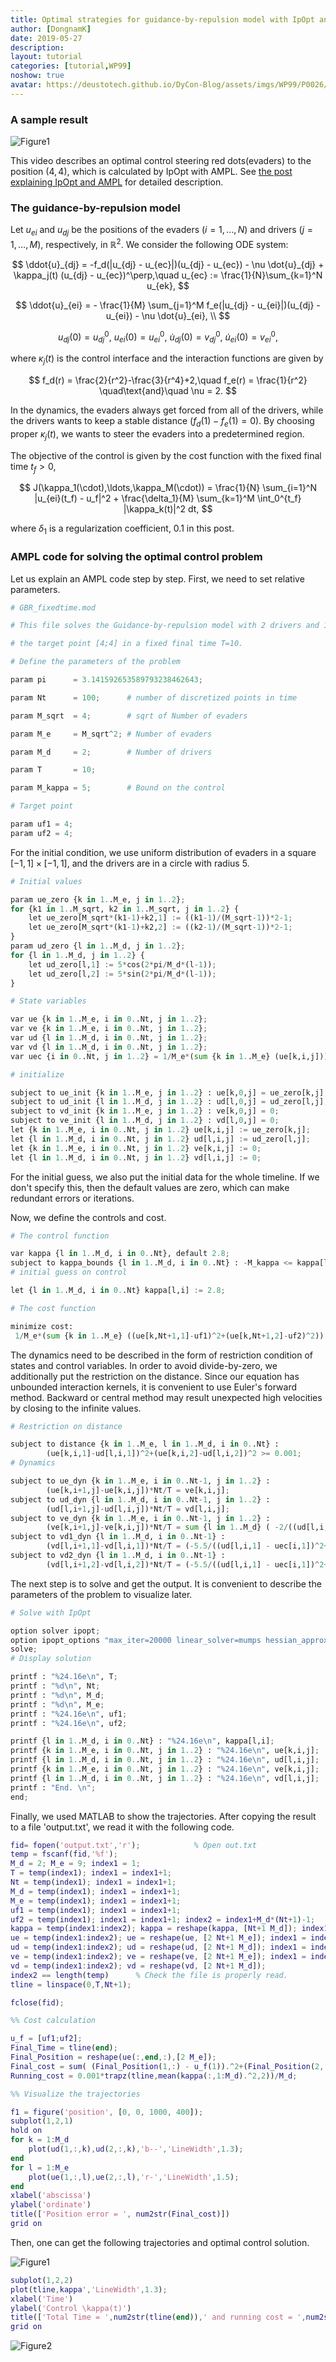 ```yaml
---
title: Optimal strategies for guidance-by-repulsion model with IpOpt and AMPL
author: [DongnamK]
date: 2019-05-27
description: 
layout: tutorial
categories: [tutorial,WP99]
noshow: true
avatar: https://deustotech.github.io/DyCon-Blog/assets/imgs/WP99/P0026/ds.gif
---
```


### A sample result

![Figure1]({{site.url}}{{site.baseurl}}/assets/imgs/WP99/P0026/ds.gif)

This video describes an optimal control steering red dots(evaders) to the position $(4,4)$, which is calculated by IpOpt with AMPL. See [the post explaining IpOpt and AMPL](https://deustotech.github.io/DyCon-Blog/tutorial/wp03/P0002) for detailed description.

### The guidance-by-repulsion model

Let $u_{ei}$ and $u_{dj}$ be the positions of the evaders $(i=1,\ldots,N)$ and drivers $(j=1,\ldots,M)$, respectively, in ${\mathbb R}^2$. We consider the following ODE system:

$$
\ddot{u}_{dj} = -f_d(|u_{dj} - u_{ec}|)(u_{dj} - u_{ec}) - \nu \dot{u}_{dj} + \kappa_j(t) (u_{dj} - u_{ec})^\perp,\quad u_{ec} := \frac{1}{N}\sum_{k=1}^N u_{ek}, 
$$

$$
 \ddot{u}_{ei} =  - \frac{1}{M} \sum_{j=1}^M f_e(|u_{dj} - u_{ei}|)(u_{dj} - u_{ei}) - \nu \dot{u}_{ei}, \\
$$

$$
 u_{dj}(0) = u_{dj}^0,~ u_{ei}(0) = u_{ei}^0,~ \dot{u}_{dj}(0) = v_{dj}^0, ~ \dot{u}_{ei}(0) = v_{ei}^0,
$$

where $\kappa_j(t)$ is the control interface and the interaction functions are given by

$$
f_d(r) = \frac{2}{r^2}-\frac{3}{r^4}+2,\quad f_e(r) = \frac{1}{r^2} \quad\text{and}\quad \nu = 2.
$$

In the dynamics, the evaders always get forced from all of the drivers, while the drivers wants to keep a stable distance ($f_d(1)-f_e(1)=0$). By choosing proper $\kappa_j(t)$, we wants to steer the evaders into a predetermined region.

The objective of the control is given by the cost function with the fixed final time $t_f>0$,

$$
J(\kappa_1(\cdot),\ldots,\kappa_M(\cdot)) = \frac{1}{N} \sum_{i=1}^N |u_{ei}(t_f) - u_f|^2 + \frac{\delta_1}{M} \sum_{k=1}^M \int_0^{t_f} |\kappa_k(t)|^2 dt,
$$

where $\delta_1$ is a regularization coefficient, $0.1$ in this post.

### AMPL code for solving the optimal control problem

Let us explain an AMPL code step by step. First, we need to set relative parameters.
```python
# GBR_fixedtime.mod

# This file solves the Guidance-by-repulsion model with 2 drivers and 16 evaders to 

# the target point [4;4] in a fixed final time T=10.

# Define the parameters of the problem

param pi      = 3.141592653589793238462643; 

param Nt      = 100;      # number of discretized points in time

param M_sqrt  = 4;        # sqrt of Number of evaders

param M_e     = M_sqrt^2; # Number of evaders

param M_d     = 2;        # Number of drivers

param T       = 10;

param M_kappa = 5;        # Bound on the control

# Target point

param uf1 = 4;
param uf2 = 4;
```

For the initial condition, we use uniform distribution of evaders in a square $[-1,1]\times[-1,1]$, and the drivers are in a circle with radius $5$. 
```python
# Initial values

param ue_zero {k in 1..M_e, j in 1..2};
for {k1 in 1..M_sqrt, k2 in 1..M_sqrt, j in 1..2} {
	let ue_zero[M_sqrt*(k1-1)+k2,1] := ((k1-1)/(M_sqrt-1))*2-1;
	let ue_zero[M_sqrt*(k1-1)+k2,2] := ((k2-1)/(M_sqrt-1))*2-1;
}
param ud_zero {l in 1..M_d, j in 1..2};
for {l in 1..M_d, j in 1..2} {
	let ud_zero[l,1] := 5*cos(2*pi/M_d*(l-1));
	let ud_zero[l,2] := 5*sin(2*pi/M_d*(l-1));
}

# State variables

var ue {k in 1..M_e, i in 0..Nt, j in 1..2};
var ve {k in 1..M_e, i in 0..Nt, j in 1..2};
var ud {l in 1..M_d, i in 0..Nt, j in 1..2};
var vd {l in 1..M_d, i in 0..Nt, j in 1..2};
var uec {i in 0..Nt, j in 1..2} = 1/M_e*(sum {k in 1..M_e} (ue[k,i,j]));

# initialize

subject to ue_init {k in 1..M_e, j in 1..2} : ue[k,0,j] = ue_zero[k,j];
subject to ud_init {l in 1..M_d, j in 1..2} : ud[l,0,j] = ud_zero[l,j];
subject to vd_init {k in 1..M_e, j in 1..2} : ve[k,0,j] = 0;
subject to ve_init {l in 1..M_d, j in 1..2} : vd[l,0,j] = 0;  
let {k in 1..M_e, i in 0..Nt, j in 1..2} ue[k,i,j] := ue_zero[k,j];
let {l in 1..M_d, i in 0..Nt, j in 1..2} ud[l,i,j] := ud_zero[l,j];
let {k in 1..M_e, i in 0..Nt, j in 1..2} ve[k,i,j] := 0;
let {l in 1..M_d, i in 0..Nt, j in 1..2} vd[l,i,j] := 0;   
```
For the initial guess, we also put the initial data for the whole timeline. If we don't specify this, then the default values are zero, which can make redundant errors or iterations.

Now, we define the controls and cost.
```python
# The control function

var kappa {l in 1..M_d, i in 0..Nt}, default 2.8;  
subject to kappa_bounds {l in 1..M_d, i in 0..Nt} : -M_kappa <= kappa[l,i] <= M_kappa;
# initial guess on control

let {l in 1..M_d, i in 0..Nt} kappa[l,i] := 2.8;

# The cost function

minimize cost: 
 1/M_e*(sum {k in 1..M_e} ((ue[k,Nt+1,1]-uf1)^2+(ue[k,Nt+1,2]-uf2)^2)) + 0.1/M_d/(Nt+1)*( sum {l in 1..M_d, i in 0..Nt} (( kappa[l,i]^2)) );
```
The dynamics need to be described in the form of restriction condition of states and control variables. In order to avoid divide-by-zero, we additionally put the restriction on the distance. Since our equation has unbounded interaction kernels, it is convenient to use Euler's forward method. Backward or central method may result unexpected high velocities by closing to the infinite values.
```python
# Restriction on distance

subject to distance {k in 1..M_e, l in 1..M_d, i in 0..Nt} :
		(ue[k,i,1]-ud[l,i,1])^2+(ue[k,i,2]-ud[l,i,2])^2 >= 0.001;
# Dynamics

subject to ue_dyn {k in 1..M_e, i in 0..Nt-1, j in 1..2} :
		(ue[k,i+1,j]-ue[k,i,j])*Nt/T = ve[k,i,j];
subject to ud_dyn {l in 1..M_d, i in 0..Nt-1, j in 1..2} :
		(ud[l,i+1,j]-ud[l,i,j])*Nt/T = vd[l,i,j];
subject to ve_dyn {k in 1..M_e, i in 0..Nt-1, j in 1..2} :
		(ve[k,i+1,j]-ve[k,i,j])*Nt/T = sum {l in 1..M_d} ( -2/((ud[l,i,1] - ue[k,i,1])^2+(ud[l,i,2] - ue[k,i,2])^2)*(ud[l,i,j] - ue[k,i,j]) )  - 2*ve[k,i,j];
subject to vd1_dyn {l in 1..M_d, i in 0..Nt-1} :
		(vd[l,i+1,1]-vd[l,i,1])*Nt/T = (-5.5/((ud[l,i,1] - uec[i,1])^2+(ud[l,i,2] - uec[i,2])^2)+10/(((ud[l,i,1] - uec[i,1])^2+(ud[l,i,2] - uec[i,2])^2)^2) -2)*(ud[l,i,1] - uec[i,1]) + kappa[l,i] * (-(ud[l,i,2]-uec[i,2])) - 2*vd[l,i,1];
subject to vd2_dyn {l in 1..M_d, i in 0..Nt-1} :
		(vd[l,i+1,2]-vd[l,i,2])*Nt/T = (-5.5/((ud[l,i,1] - uec[i,1])^2+(ud[l,i,2] - uec[i,2])^2)+10/(((ud[l,i,1] - uec[i,1])^2+(ud[l,i,2] - uec[i,2])^2)^2) -2)*(ud[l,i,2] - uec[i,2]) + kappa[l,i] * ((ud[l,i,1]-uec[i,1])) - 2*vd[l,i,2];
```
The next step is to solve and get the output. It is convenient to describe the parameters of the problem to visualize later.
```python
# Solve with IpOpt

option solver ipopt;
option ipopt_options "max_iter=20000 linear_solver=mumps hessian_approximation=limited-memory halt_on_ampl_error yes";
solve;
# Display solution

printf : "%24.16e\n", T;
printf : "%d\n", Nt;
printf : "%d\n", M_d;
printf : "%d\n", M_e;
printf : "%24.16e\n", uf1;
printf : "%24.16e\n", uf2;

printf {l in 1..M_d, i in 0..Nt} : "%24.16e\n", kappa[l,i];
printf {k in 1..M_e, i in 0..Nt, j in 1..2} : "%24.16e\n", ue[k,i,j];
printf {l in 1..M_d, i in 0..Nt, j in 1..2} : "%24.16e\n", ud[l,i,j];
printf {k in 1..M_e, i in 0..Nt, j in 1..2} : "%24.16e\n", ve[k,i,j];
printf {l in 1..M_d, i in 0..Nt, j in 1..2} : "%24.16e\n", vd[l,i,j];
printf : "End. \n";
end;

```

Finally, we used MATLAB to show the trajectories. After copying the result to a file 'output.txt', we read it with the following code.

```matlab
fid= fopen('output.txt','r');            % Open out.txt
temp = fscanf(fid,'%f');
M_d = 2; M_e = 9; index1 = 1;
T = temp(index1); index1 = index1+1;
Nt = temp(index1); index1 = index1+1;
M_d = temp(index1); index1 = index1+1;
M_e = temp(index1); index1 = index1+1;
uf1 = temp(index1); index1 = index1+1;
uf2 = temp(index1); index1 = index1+1; index2 = index1+M_d*(Nt+1)-1;
kappa = temp(index1:index2); kappa = reshape(kappa, [Nt+1 M_d]); index1 = index2+1; index2 = index1+2*(Nt+1)*M_e-1;
ue = temp(index1:index2); ue = reshape(ue, [2 Nt+1 M_e]); index1 = index2+1; index2 = index1+2*(Nt+1)*M_d-1;
ud = temp(index1:index2); ud = reshape(ud, [2 Nt+1 M_d]); index1 = index2+1; index2 = index1+2*(Nt+1)*M_e-1;
ve = temp(index1:index2); ve = reshape(ve, [2 Nt+1 M_e]); index1 = index2+1; index2 = index1+2*(Nt+1)*M_d-1;
vd = temp(index1:index2); vd = reshape(vd, [2 Nt+1 M_d]); 
index2 == length(temp)      % Check the file is properly read.
tline = linspace(0,T,Nt+1);

fclose(fid);
```

```matlab
%% Cost calculation

u_f = [uf1;uf2];
Final_Time = tline(end);
Final_Position = reshape(ue(:,end,:),[2 M_e]);
Final_cost = sum( (Final_Position(1,:) - u_f(1)).^2+(Final_Position(2,:) - u_f(2)).^2 )/M_e;
Running_cost = 0.001*trapz(tline,mean(kappa(:,1:M_d).^2,2))/M_d;

%% Visualize the trajectories

f1 = figure('position', [0, 0, 1000, 400]);
subplot(1,2,1)
hold on
for k = 1:M_d
	plot(ud(1,:,k),ud(2,:,k),'b--','LineWidth',1.3);
end
for l = 1:M_e
	plot(ue(1,:,l),ue(2,:,l),'r-','LineWidth',1.5);
end
xlabel('abscissa')
ylabel('ordinate')
title(['Position error = ', num2str(Final_cost)])
grid on
```

Then, one can get the following trajectories and optimal control solution.

![Figure1]({{site.url}}{{site.baseurl}}/assets/imgs/WP99/P0026/D2E16_figure.png)

```matlab
subplot(1,2,2)
plot(tline,kappa','LineWidth',1.3);
xlabel('Time')
ylabel('Control \kappa(t)')
title(['Total Time = ',num2str(tline(end)),' and running cost = ',num2str(Running_cost)])
grid on
```

![Figure2]({{site.url}}{{site.baseurl}}/assets/imgs/WP99/P0026/D2E16_control.png)